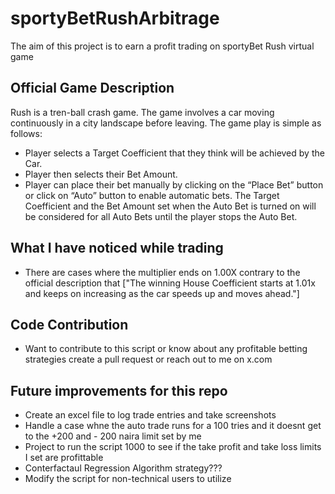 # sportyBetRushArbitrage
The aim of this project is to earn a profit trading on sportyBet Rush virtual game

## Official Game Description
Rush is a tren-ball crash game. The game involves a car moving continuously in a city landscape before leaving. The game play is simple as follows:
- Player selects a Target Coefficient that they think will be achieved by the Car.
- Player then selects their Bet Amount.
- Player can place their bet manually by clicking on the “Place Bet” button or click on “Auto” button to enable automatic bets. The Target Coefficient and the Bet Amount set when the Auto Bet is turned on will be considered for all Auto Bets until the player stops the Auto Bet.

## What I have noticed while trading
- There are cases where the multiplier ends on 1.00X contrary to the official description that ["The winning House Coefficient starts at 1.01x and keeps on increasing as the car speeds up and moves ahead."]

## Code Contribution
- Want to contribute to this script or know about any profitable betting strategies create a pull request or reach out to me on x.com

## Future improvements for this repo
- Create an excel file to log trade entries and take screenshots
- Handle a case whne the auto trade runs for a 100 tries and it doesnt get to the +200 and - 200 naira limit  set by me
- Project to run the script 1000 to see if the take profit and take loss limits I set are profittable
- Conterfactaul Regression Algorithm strategy???
- Modify the script for non-technical users to utilize

